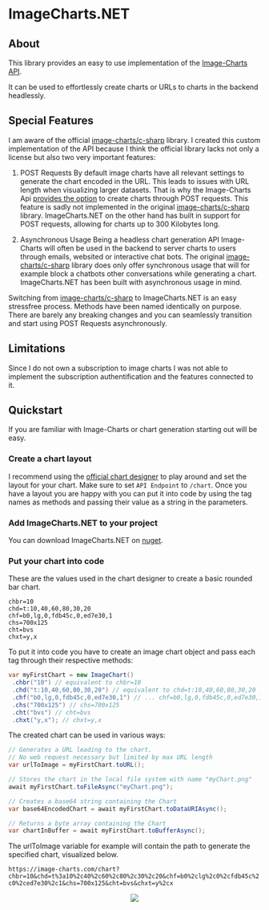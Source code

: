 # ImageCharts.NET
## About

This library provides an easy to use implementation of the [Image-Charts API](https://documentation.image-charts.com/). 

It can be used to effortlessly create charts or URLs to charts in the backend headlessly.  

## Special Features

I am aware of the official [image-charts/c-sharp](https://github.com/image-charts/c-sharp) library. I created this custom implementation of the API because I think the official library lacks not only a license but also two very important features:

 1. POST Requests
By default image charts have all relevant settings to generate the chart encoded in the URL. This leads to issues with URL length when visualizing larger datasets. That is why the Image-Charts Api [provides the option](https://github.com/image-charts/c-sharp) to create charts through POST requests. This feature is sadly not implemented in the original [image-charts/c-sharp](https://github.com/image-charts/c-sharp) library. ImageCharts.NET on the other hand has built in support for POST requests, allowing for charts up to 300 Kilobytes long.

 2. Asynchronous Usage
Being a headless chart generation API Image-Charts will often be used in the backend to server charts to users through emails, websited or interactive chat bots. The original [image-charts/c-sharp](https://github.com/image-charts/c-sharp) library does only offer synchronous usage that will for example block a chatbots other conversations while generating a chart. ImageCharts.NET has been built with asynchronous usage in mind.

Switching from [image-charts/c-sharp](https://github.com/image-charts/c-sharp) to ImageCharts.NET is an easy stressfree process. Methods have been named identically on purpose. There are barely any breaking changes and you can seamlessly transition and start using POST Requests asynchronously.

## Limitations
Since I do not own a subscription to image charts I was not able to implement the subscription authentification and the features connected to it.

## Quickstart
If you are familiar with Image-Charts or chart generation starting out will be easy.

### Create a chart layout
I recommend using the [official chart designer](https://www.image-charts.com/#all-features) to play around and set the layout for your chart.
Make sure to set `API Endpoint` to `/chart`.
Once you have a layout you are happy with you can put it into code by using the tag names as methods and passing their value as a string in the parameters.

### Add ImageCharts.NET to your project
You can download ImageCharts.NET on [nuget](https://www.nuget.org/packages/ImageCharts.NET).

### Put your chart into code
These are the values used in the chart designer to create a basic rounded bar chart.
```
chbr=10
chd=t:10,40,60,80,30,20
chf=b0,lg,0,fdb45c,0,ed7e30,1
chs=700x125
cht=bvs
chxt=y,x
```

To put it into code you have to create an image chart object and pass each tag through their respective methods:

```csharp
var myFirstChart = new ImageChart()  
 .chbr("10") // equivalent to chbr=10
 .chd("t:10,40,60,80,30,20") // equivalent to chd=t:10,40,60,80,30,20
 .chf("b0,lg,0,fdb45c,0,ed7e30,1") // ... chf=b0,lg,0,fdb45c,0,ed7e30,1
 .chs("700x125") // chs=700x125
 .cht("bvs") // cht=bvs
 .chxt("y,x"); // chxt=y,x
```

The created chart can be used in various ways:
```csharp
// Generates a URL leading to the chart.
// No web request necessary but limited by max URL length
var urlToImage = myFirstChart.toURL();

// Stores the chart in the local file system with name "myChart.png"
await myFirstChart.toFileAsync("myChart.png");

// Creates a base64 string containing the Chart
var base64EncodedChart = await myFirstChart.toDataURIAsync();

// Returns a byte array containing the Chart
var chartInBuffer = await myFirstChart.toBufferAsync();
```

The urlToImage variable for example will contain the path to generate the specified chart, visualized below.

`https://image-charts.com/chart?chbr=10&chd=t%3a10%2c40%2c60%2c80%2c30%2c20&chf=b0%2clg%2c0%2cfdb45c%2c0%2ced7e30%2c1&chs=700x125&cht=bvs&chxt=y%2cx`

<p align="center">
  <img src="https://image-charts.com/chart?chbr=10&chd=t%3a10%2c40%2c60%2c80%2c30%2c20&chf=b0%2clg%2c0%2cfdb45c%2c0%2ced7e30%2c1&chs=700x125&cht=bvs&chxt=y%2cx">
</p>
